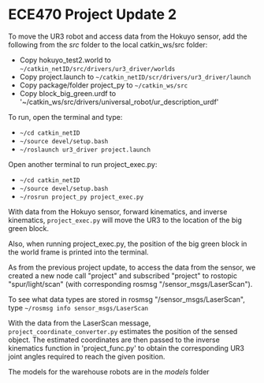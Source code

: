 # ECE470 Project Update 2
To move the UR3 robot and access data from the Hokuyo sensor, add the following from the *src* folder to the local catkin_ws/src  folder:
  * Copy hokuyo_test2.world to `~/catkin_netID/src/drivers/ur3_driver/worlds`
  * Copy project.launch to `~/catkin_netID/scr/drivers/ur3_driver/launch`
  * Copy package/folder project_py to `~/catkin_ws/src`
  * Copy block_big_green.urdf to '~/catkin_ws/src/drivers/universal_robot/ur_description_urdf'
  
To run, open the terminal and type:
  * `~/cd catkin_netID`
  * `~/source devel/setup.bash`
  * `~/roslaunch ur3_driver project.launch`
  
Open another terminal to run project_exec.py:
  * `~/cd catkin_netID`
  * `~/source devel/setup.bash`
  * `~/rosrun project_py project_exec.py`

With data from the Hokuyo sensor, forward kinematics, and inverse kinematics, `project_exec.py` will move the UR3 to the location of the big green block.

Also, when running project_exec.py, the position of the big green block in the world frame is printed into the terminal.

As from the previous project update, to access the data from the sensor, we created a new node call "project" and subscribed "project" to rostopic "spur/light/scan" (with corresponding rosmsg "/sensor_msgs/LaserScan").

To see what data types are stored in rosmsg "/sensor_msgs/LaserScan", type 
`~/rosmsg info sensor_msgs/LaserScan`

With the data from the LaserScan message, `project_coordinate_converter.py` estimates the position of the sensed object. The estimated coordinates are then passed to the inverse kinematics function in 'project_func.py' to obtain the corresponding UR3 joint angles required to reach the given position.

The models for the warehouse robots are in the *models* folder
